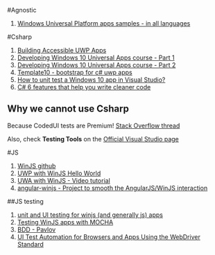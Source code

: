 
#Agnostic
1. [Windows Universal Platform apps samples - in all languages](https://github.com/Microsoft/Windows-universal-samples)

#Csharp
1. [Building Accessible UWP Apps](https://www.youtube.com/watch?v=_tvBQsxpEG4)
2. [Developing Windows 10 Universal Apps course - Part 1](https://www.edx.org/course/developing-windows-10-universal-apps-microsoft-dev209-1x-0)
3. [Developing Windows 10 Universal Apps course - Part 2](https://www.edx.org/course/developing-windows-10-universal-apps-microsoft-dev209-2x-0)
4. [Template10 - bootstrap for c# uwp apps](https://github.com/Windows-XAML/Template10)
4. [How to unit test a Windows 10 app in Visual Studio?](https://xunit.github.io/docs/getting-started-uwp.html)
5. [C# 6 features that help you write cleaner code](http://programmingwithmosh.com/csharp/csharp-6-features-that-help-you-write-cleaner-code/)

## Why we cannot use Csharp

Because CodedUI tests are Premium! [Stack Overflow thread](http://stackoverflow.com/questions/7106251/microsoft-visualstudio-testtools-uitest-dll)

Also, check **Testing Tools** on the [Official Visual Studio page](https://www.visualstudio.com/en-us/products/compare-visual-studio-2015-products-vs.aspx)

#JS
1. [WinJS github](https://github.com/winjs/winjs)
2. [UWP with WinJS Hello World](https://msdn.microsoft.com/en-us/windows/uwp/get-started/create-a-hello-world-app-js-universal)
1. [UWA with WinJS - Video tutorial](https://mva.microsoft.com/en-us/training-courses/developing-universal-windows-apps-with-html-and-javascript-jump-start-8344?l=WabedTEz_704984382)
2. [angular-winjs - Project to smooth the AngularJS/WinJS interaction](https://github.com/winjs/angular-winjs)

##JS testing
1. [unit and UI testing for winjs (and generally js) apps](https://qunitjs.com/) 
2. [Testing WinJS apps with MOCHA](http://staxmanade.com/2015/05/running-in-app-mocha-tests-within-winjs/)
3. [BDD - Pavlov](https://github.com/mmonteleone/pavlov)
4. [UI Test Automation for Browsers and Apps Using the WebDriver Standard](https://channel9.msdn.com/Events/Build/2016/P499)
